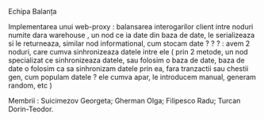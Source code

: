 Echipa Balanța

Implementarea unui web-proxy : balansarea interogarilor client intre noduri numite dara warehouse , un nod ce ia date din baza de date, le serializeaza si le returneaza, similar nod informational, cum stocam date ?  ? ? : avem 2 noduri, care cumva sinhronizeaza datele intre ele ( prin 2 metode, un nod specializat ce sinhronizeaza datele, sau folosim o baza de date, baza de date o folosim ca sa sinhronizam datele prin ea, fara tranzactii sau chestii gen, cum populam datele ? ele cumva apar, le introducem manual, generam random, etc )

Membrii :
Suicimezov Georgeta; 
Gherman Olga; 
Filipesco Radu; 
Turcan Dorin-Teodor.

